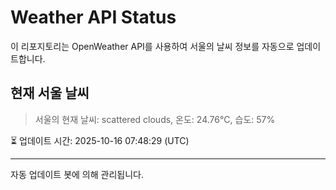 
# Weather API Status

이 리포지토리는 OpenWeather API를 사용하여 서울의 날씨 정보를 자동으로 업데이트합니다.

## 현재 서울 날씨
> 서울의 현재 날씨: scattered clouds, 온도: 24.76°C, 습도: 57%

⏳ 업데이트 시간: 2025-10-16 07:48:29 (UTC)

---
자동 업데이트 봇에 의해 관리됩니다.
